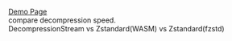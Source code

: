[Demo Page](https://wagadao-y.github.io/decompress-compare/)  
compare decompression speed.  
DecompressionStream  vs Zstandard(WASM) vs Zstandard(fzstd)
